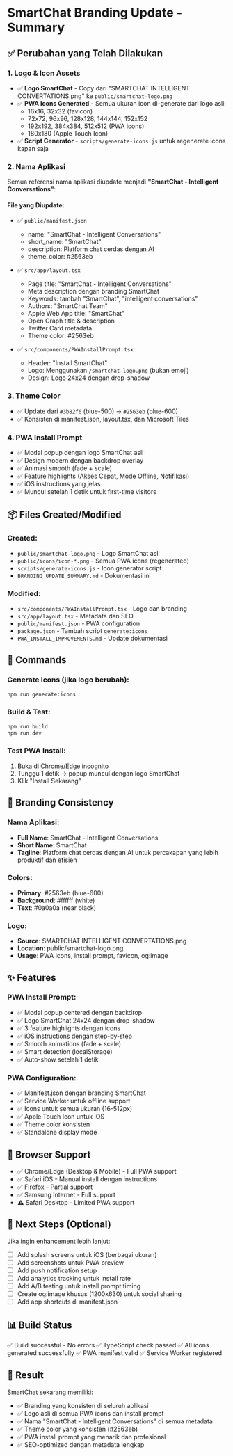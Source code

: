 # SmartChat Branding Update - Summary

## ✅ Perubahan yang Telah Dilakukan

### 1. Logo & Icon Assets
- ✅ **Logo SmartChat** - Copy dari "SMARTCHAT INTELLIGENT CONVERTATIONS.png" ke `public/smartchat-logo.png`
- ✅ **PWA Icons Generated** - Semua ukuran icon di-generate dari logo asli:
  - 16x16, 32x32 (favicon)
  - 72x72, 96x96, 128x128, 144x144, 152x152
  - 192x192, 384x384, 512x512 (PWA icons)
  - 180x180 (Apple Touch Icon)
- ✅ **Script Generator** - `scripts/generate-icons.js` untuk regenerate icons kapan saja

### 2. Nama Aplikasi
Semua referensi nama aplikasi diupdate menjadi **"SmartChat - Intelligent Conversations"**:

#### File yang Diupdate:
- ✅ `public/manifest.json`
  - name: "SmartChat - Intelligent Conversations"
  - short_name: "SmartChat"
  - description: Platform chat cerdas dengan AI
  - theme_color: #2563eb

- ✅ `src/app/layout.tsx`
  - Page title: "SmartChat - Intelligent Conversations"
  - Meta description dengan branding SmartChat
  - Keywords: tambah "SmartChat", "intelligent conversations"
  - Authors: "SmartChat Team"
  - Apple Web App title: "SmartChat"
  - Open Graph title & description
  - Twitter Card metadata
  - Theme color: #2563eb

- ✅ `src/components/PWAInstallPrompt.tsx`
  - Header: "Install SmartChat"
  - Logo: Menggunakan `/smartchat-logo.png` (bukan emoji)
  - Design: Logo 24x24 dengan drop-shadow

### 3. Theme Color
- ✅ Update dari `#3b82f6` (blue-500) → `#2563eb` (blue-600)
- ✅ Konsisten di manifest.json, layout.tsx, dan Microsoft Tiles

### 4. PWA Install Prompt
- ✅ Modal popup dengan logo SmartChat asli
- ✅ Design modern dengan backdrop overlay
- ✅ Animasi smooth (fade + scale)
- ✅ Feature highlights (Akses Cepat, Mode Offline, Notifikasi)
- ✅ iOS instructions yang jelas
- ✅ Muncul setelah 1 detik untuk first-time visitors

## 📦 Files Created/Modified

### Created:
- `public/smartchat-logo.png` - Logo SmartChat asli
- `public/icons/icon-*.png` - Semua PWA icons (regenerated)
- `scripts/generate-icons.js` - Icon generator script
- `BRANDING_UPDATE_SUMMARY.md` - Dokumentasi ini

### Modified:
- `src/components/PWAInstallPrompt.tsx` - Logo dan branding
- `src/app/layout.tsx` - Metadata dan SEO
- `public/manifest.json` - PWA configuration
- `package.json` - Tambah script `generate:icons`
- `PWA_INSTALL_IMPROVEMENTS.md` - Update dokumentasi

## 🚀 Commands

### Generate Icons (jika logo berubah):
```bash
npm run generate:icons
```

### Build & Test:
```bash
npm run build
npm run dev
```

### Test PWA Install:
1. Buka di Chrome/Edge incognito
2. Tunggu 1 detik → popup muncul dengan logo SmartChat
3. Klik "Install Sekarang"

## 🎨 Branding Consistency

### Nama Aplikasi:
- **Full Name**: SmartChat - Intelligent Conversations
- **Short Name**: SmartChat
- **Tagline**: Platform chat cerdas dengan AI untuk percakapan yang lebih produktif dan efisien

### Colors:
- **Primary**: #2563eb (blue-600)
- **Background**: #ffffff (white)
- **Text**: #0a0a0a (near black)

### Logo:
- **Source**: SMARTCHAT INTELLIGENT CONVERTATIONS.png
- **Location**: public/smartchat-logo.png
- **Usage**: PWA icons, install prompt, favicon, og:image

## ✨ Features

### PWA Install Prompt:
- ✅ Modal popup centered dengan backdrop
- ✅ Logo SmartChat 24x24 dengan drop-shadow
- ✅ 3 feature highlights dengan icons
- ✅ iOS instructions dengan step-by-step
- ✅ Smooth animations (fade + scale)
- ✅ Smart detection (localStorage)
- ✅ Auto-show setelah 1 detik

### PWA Configuration:
- ✅ Manifest.json dengan branding SmartChat
- ✅ Service Worker untuk offline support
- ✅ Icons untuk semua ukuran (16-512px)
- ✅ Apple Touch Icon untuk iOS
- ✅ Theme color konsisten
- ✅ Standalone display mode

## 📱 Browser Support

- ✅ Chrome/Edge (Desktop & Mobile) - Full PWA support
- ✅ Safari iOS - Manual install dengan instructions
- ✅ Firefox - Partial support
- ✅ Samsung Internet - Full support
- ⚠️ Safari Desktop - Limited PWA support

## 🔄 Next Steps (Optional)

Jika ingin enhancement lebih lanjut:
- [ ] Add splash screens untuk iOS (berbagai ukuran)
- [ ] Add screenshots untuk PWA preview
- [ ] Add push notification setup
- [ ] Add analytics tracking untuk install rate
- [ ] Add A/B testing untuk install prompt timing
- [ ] Create og:image khusus (1200x630) untuk social sharing
- [ ] Add app shortcuts di manifest.json

## 📊 Build Status

✅ Build successful - No errors
✅ TypeScript check passed
✅ All icons generated successfully
✅ PWA manifest valid
✅ Service Worker registered

## 🎯 Result

SmartChat sekarang memiliki:
- ✅ Branding yang konsisten di seluruh aplikasi
- ✅ Logo asli di semua PWA icons dan install prompt
- ✅ Nama "SmartChat - Intelligent Conversations" di semua metadata
- ✅ Theme color yang konsisten (#2563eb)
- ✅ PWA install prompt yang menarik dan profesional
- ✅ SEO-optimized dengan metadata lengkap
